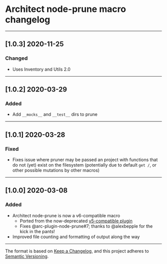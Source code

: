 # Architect node-prune macro changelog

---

## [1.0.3] 2020-11-25

### Changed

- Uses Inventory and Utils 2.0

---

## [1.0.2] 2020-03-29

### Added

- Add `__mocks__` and `__test__` dirs to prune

---

## [1.0.1] 2020-03-28

### Fixed

- Fixes issue where pruner may be passed an project with functions that do not (yet) exist on the filesystem (potentially due to default `get /`, or other possible mutations by other macros)

---

## [1.0.0] 2020-03-08

### Added

- Architect node-prune is now a v6-compatible macro
  - Ported from the now-deprecated [v5-compatible plugin](https://github.com/architect/arc-plugin-node-prune)
  - Fixes @arc-plugin-node-prune#7; thanks to @alexbepple for the kick in the pants!
- Improved file counting and formatting of output along the way

---

The format is based on [Keep a Changelog](https://keepachangelog.com/en/1.0.0/), and this project adheres to [Semantic Versioning](https://semver.org/spec/v2.0.0.html).

